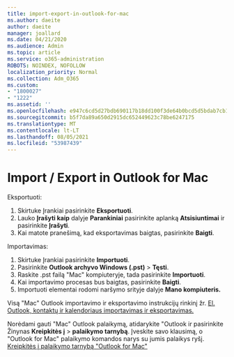 ```yaml
---
title: import-export-in-outlook-for-mac
ms.author: daeite
author: daeite
manager: joallard
ms.date: 04/21/2020
ms.audience: Admin
ms.topic: article
ms.service: o365-administration
ROBOTS: NOINDEX, NOFOLLOW
localization_priority: Normal
ms.collection: Adm_O365
ms.custom:
- "1800027"
- "1222"
ms.assetid: ''
ms.openlocfilehash: e947c6cd5d27bdb690117b18dd100f3de64b0bcd5d5bdab7cb1eeca355ef4489
ms.sourcegitcommit: b5f7da89a650d2915dc652449623c78be6247175
ms.translationtype: MT
ms.contentlocale: lt-LT
ms.lasthandoff: 08/05/2021
ms.locfileid: "53987439"
---
```

# <a name="importexport-in-outlook-for-mac"></a>Import / Export in Outlook for Mac 

Eksportuoti:
1. Skirtuke  Įrankiai pasirinkite **Eksportuoti**.
2. Lauko **Įrašyti kaip** dalyje **Parankiniai** pasirinkite aplanką **Atsisiuntimai** ir pasirinkite **Įrašyti**.
3. Kai matote pranešimą, kad eksportavimas baigtas, pasirinkite **Baigti**.

Importavimas:
1. Skirtuke  Įrankiai pasirinkite **Importuoti**.
2. Pasirinkite **Outlook archyvo Windows (.pst)**  >  **Tęsti**.
3. Raskite .pst failą "Mac" kompiuteryje, tada pasirinkite **Importuoti**.
4. Kai importavimo procesas bus baigtas, pasirinkite **Baigti**.
5. Importuoti elementai rodomi naršymo srityje dalyje **Mano kompiuteris.**

Visą "Mac" Outlook importavimo ir eksportavimo instrukcijų rinkinį žr. [El. Outlook, kontaktų ir kalendoriaus importavimas ir eksportavimas.](https://support.office.com/article/92577192-3881-4502-b79d-c3bbada6c8ef#ID0EAACAAA=Mac) 

Norėdami gauti "Mac" Outlook palaikymą, atidarykite "Outlook ir pasirinkite Žinynas **Kreipkitės į**  >  **palaikymo tarnybą**. Įveskite savo klausimą, o "Outlook for Mac" palaikymo komandos narys su jumis palaikys ryšį. [Kreipkitės į palaikymo tarnybą "Outlook for Mac"](https://support.microsoft.com/office/contact-support-within-outlook-for-mac-d0410177-8e65-4487-93f7-206a3a3d71a8)